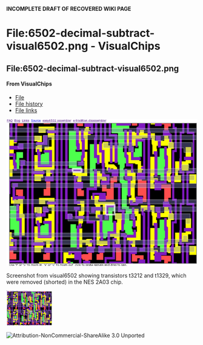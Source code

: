 **INCOMPLETE DRAFT OF RECOVERED WIKI PAGE**

# File:6502-decimal-subtract-visual6502.png - VisualChips


	

	
	


## File:6502-decimal-subtract-visual6502.png


	

		


#### From VisualChips


		

		

		

- [File](#file)
- [File history](#filehistory)
- [File links](#filelinks)

![File:6502-decimal-subtract-visual6502.png](images/thumb/7/76/6502-decimal-subtract-visual6502.png/777px-6502-decimal-subtract-visual6502.png)


Screenshot from visual6502 showing transistors t3212 and t1329, which were removed (shorted) in the NES 2A03 chip.



![Thumbnail for version as of 11:26, 9 September 2012](images/thumb/7/76/6502-decimal-subtract-visual6502.png/120px-6502-decimal-subtract-visual6502.png)



![Attribution-NonCommercial-ShareAlike 3.0 Unported](http://i.creativecommons.org/l/by-nc-sa/3.0/88x31.png)

